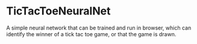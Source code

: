 # TicTacToeNeuralNet
A simple neural network that can be trained and run in browser, which can identify the winner of a tick tac toe game, or that the game is drawn.
